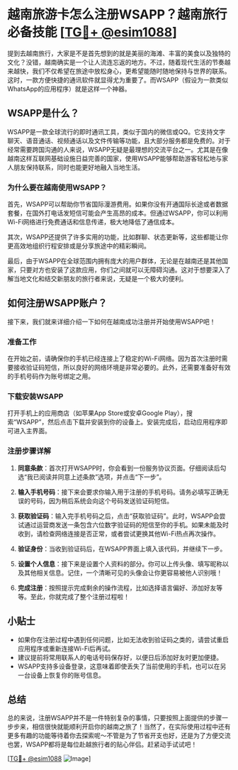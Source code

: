 # 越南旅游卡怎么注册WSAPP？越南旅行必备技能 [[TG💪+ @esim1088](https://t.me/s/esim1088)]

提到去越南旅行，大家是不是首先想到的就是美丽的海滩、丰富的美食以及独特的文化？没错，越南确实是一个让人流连忘返的地方。不过，随着现代生活的节奏越来越快，我们不仅希望在旅途中放松身心，更希望能随时随地保持与世界的联系。这时，一款方便快捷的通讯软件就显得尤为重要了。而WSAPP（假设为一款类似WhatsApp的应用程序）就是这样一个神器。

## WSAPP是什么？

WSAPP是一款全球流行的即时通讯工具，类似于国内的微信或QQ。它支持文字聊天、语音通话、视频通话以及文件传输等功能，且大部分服务都是免费的。对于经常需要跨国沟通的人来说，WSAPP无疑是最理想的交流平台之一。尤其是在像越南这样互联网基础设施日益完善的国家，使用WSAPP能够帮助游客轻松地与家人朋友保持联系，同时也能更好地融入当地生活。

### 为什么要在越南使用WSAPP？

首先，WSAPP可以帮助你节省国际漫游费用。如果你没有开通国际长途或者数据套餐，在国外打电话发短信可能会产生高昂的成本。但通过WSAPP，你可以利用Wi-Fi网络进行免费通话和信息传递，极大地降低了通信成本。

其次，WSAPP还提供了许多实用的功能，比如群聊、状态更新等，这些都能让你更高效地组织行程安排或是分享旅途中的精彩瞬间。

最后，由于WSAPP在全球范围内拥有庞大的用户群体，无论是在越南还是其他国家，只要对方也安装了这款应用，你们之间就可以无障碍沟通。这对于想要深入了解当地文化和结交新朋友的旅行者来说，无疑是一个极大的便利。

## 如何注册WSAPP账户？

接下来，我们就来详细介绍一下如何在越南成功注册并开始使用WSAPP吧！

### 准备工作

在开始之前，请确保你的手机已经连接上了稳定的Wi-Fi网络。因为首次注册时需要接收验证码短信，所以良好的网络环境是非常必要的。此外，还需要准备好有效的手机号码作为账号绑定之用。

### 下载安装WSAPP

打开手机上的应用商店（如苹果App Store或安卓Google Play），搜索“WSAPP”，然后点击下载并安装到你的设备上。安装完成后，启动应用程序即可进入主界面。

### 注册步骤详解

1. **同意条款**：首次打开WSAPP时，你会看到一份服务协议页面。仔细阅读后勾选“我已阅读并同意上述条款”选项，并点击“下一步”。

2. **输入手机号码**：接下来会要求你输入用于注册的手机号码。请务必填写正确无误的号码，因为稍后系统会向这个号码发送验证码短信。

3. **获取验证码**：输入完手机号码之后，点击“获取验证码”。此时，WSAPP会尝试通过运营商发送一条包含六位数字验证码的短信至你的手机。如果未能及时收到，请检查网络连接是否正常，或者尝试更换其他Wi-Fi热点再次操作。

4. **验证身份**：当收到验证码后，在WSAPP界面上填入该代码，并继续下一步。

5. **设置个人信息**：接下来是设置个人资料的部分。你可以上传头像、填写昵称以及其他相关信息。记住，一个清晰可见的头像会让你更容易被他人识别哦！

6. **完成注册**：按照提示完成剩余的操作流程，比如选择语言偏好、添加好友等等。至此，你就完成了整个注册过程啦！

## 小贴士

- 如果你在注册过程中遇到任何问题，比如无法收到验证码之类的，请尝试重启应用程序或重新连接Wi-Fi后再试。
- 建议提前将常用联系人的电话号码保存好，以便日后添加好友时更加便捷。
- WSAPP支持多设备登录，这意味着即使丢失了当前使用的手机，也可以在另一台设备上恢复你的账号信息。

## 总结

总的来说，注册WSAPP并不是一件特别复杂的事情，只要按照上面提供的步骤一步步来，相信很快就能顺利开启你的越南之旅了！当然了，在实际使用过程中还有更多有趣的功能等待着你去探索呢～不管是为了节省开支也好，还是为了方便交流也罢，WSAPP都将是每位赴越旅行者的贴心伴侣。赶紧动手试试吧！

[[TG💪+ @esim1088](https://t.me/s/esim1088) ![Image](https://i.postimg.cc/4NQfJmqS/Snipaste-2025-05-13-00-14-12.png)]